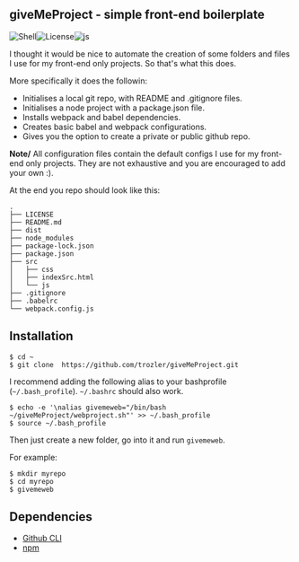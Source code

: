 ## giveMeProject - simple front-end boilerplate

![Shell][1]![License][3]![js][2]

[1]: https://img.shields.io/badge/Shell-Bash-89e051
[2]: https://img.shields.io/badge/-javascript-%23f1e05a
[3]: https://img.shields.io/badge/license-MIT-orange

I thought it would be nice to automate the creation of some folders and files I use for my front-end only projects. So that's what this does.

More specifically it does the followin:

- Initialises a local git repo, with README and .gitignore files.
- Initialises a node project with a package.json file.
- Installs webpack and babel dependencies.
- Creates basic babel and webpack configurations.
- Gives you the option to create a private or public github repo.

**Note/** All configuration files contain the default configs I use for my front-end only projects. They are not exhaustive and you are encouraged to add your own :).

At the end you repo should look like this:

```
.
├── LICENSE
├── README.md
├── dist
├── node_modules
├── package-lock.json
├── package.json
├── src
│   ├── css
│   ├── indexSrc.html
│   └── js
├── .gitignore
├── .babelrc
└── webpack.config.js
```

## Installation

```
$ cd ~
$ git clone  https://github.com/trozler/giveMeProject.git
```

I recommend adding the following alias to your bashprofile (`~/.bash_profile`).
`~/.bashrc` should also work.

```
$ echo -e '\nalias givemeweb="/bin/bash ~/giveMeProject/webproject.sh"' >> ~/.bash_profile
$ source ~/.bash_profile
```

Then just create a new folder, go into it and run `givemeweb`.

For example:

```
$ mkdir myrepo
$ cd myrepo
$ givemeweb
```

## Dependencies

- [Github CLI](https://cli.github.com/manual/)
- [npm](https://www.npmjs.com/)
